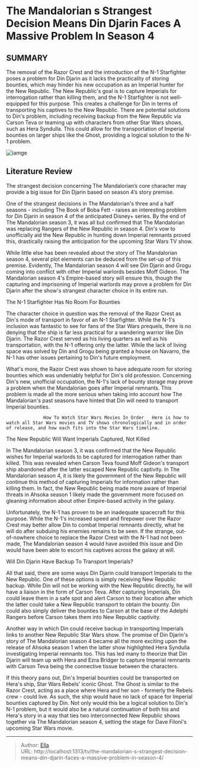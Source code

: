 # The Mandalorian s Strangest Decision Means Din Djarin Faces A Massive Problem In Season 4


## SUMMARY 



  The removal of the Razor Crest and the introduction of the N-1 Starfighter poses a problem for Din Djarin as it lacks the practicality of storing bounties, which may hinder his new occupation as an Imperial hunter for the New Republic.   The New Republic&#39;s goal is to capture Imperials for interrogation rather than killing them, and the N-1 Starfighter is not well-equipped for this purpose. This creates a challenge for Din in terms of transporting his captives to the New Republic.   There are potential solutions to Din&#39;s problem, including receiving backup from the New Republic via Carson Teva or teaming up with characters from other Star Wars shows, such as Hera Syndulla. This could allow for the transportation of Imperial bounties on larger ships like the Ghost, providing a logical solution to the N-1 problem.  

![iamge](https://static1.srcdn.com/wordpress/wp-content/uploads/2023/12/the-mandalorian-din-djarin-moff-gideon.jpg)

## Literature Review
The strangest decision concerning The Mandalorian’s core character may provide a big issue for Din Djarin based on season 4’s story premise.




One of the strangest decisions in The Mandalorian&#39;s three and a half seasons - including The Book of Boba Fett - raises an interesting problem for Din Djarin in season 4 of the anticipated Disney&#43; series. By the end of The Mandalorian season 3, it was all but confirmed that The Mandalorian was replacing Rangers of the New Republic in season 4. Din&#39;s vow to unofficially aid the New Republic in hunting down Imperial remnants proved this, drastically raising the anticipation for the upcoming Star Wars TV show.




While little else has been revealed about the story of The Mandalorian season 4, several plot elements can be deduced from the set-up of this premise. Evidently, The Mandalorian season 4 will see Din Djarin and Grogu coming into conflict with other Imperial warlords besides Moff Gideon. The Mandalorian season 4&#39;s Empire-based story will ensure this, though the capturing and imprisoning of Imperial warlords may prove a problem for Din Djarin after the show&#39;s strangest character choice in its entire run.


 The N-1 Starfighter Has No Room For Bounties 
          

The character choice in question was the removal of the Razor Crest as Din&#39;s mode of transport in favor of an N-1 Starfighter. While the N-1&#39;s inclusion was fantastic to see for fans of the Star Wars prequels, there is no denying that the ship is far less practical for a wandering warrior like Din Djarin. The Razor Crest served as his living quarters as well as his transportation, with the N-1 offering only the latter. While the lack of living space was solved by Din and Grogu being granted a house on Navarro, the N-1 has other issues pertaining to Din&#39;s future employment.




What&#39;s more, the Razor Crest was shown to have adequate room for storing bounties which was undeniably helpful for Din&#39;s old profession. Concerning Din&#39;s new, unofficial occupation, the N-1&#39;s lack of bounty storage may prove a problem when the Mandalorian goes after Imperial remnants. This problem is made all the more serious when taking into account how The Mandalorian&#39;s past seasons have hinted that Din will need to transport Imperial bounties.

                  How To Watch Star Wars Movies In Order   Here is how to watch all Star Wars movies and TV shows chronologically and in order of release, and how each fits into the Star Wars timeline.    



 The New Republic Will Want Imperials Captured, Not Killed 
          

In The Mandalorian season 3, it was confirmed that the New Republic wishes for Imperial warlords to be captured for interrogation rather than killed. This was revealed when Carson Teva found Moff Gideon&#39;s transport ship abandoned after the latter escaped New Republic captivity. In The Mandalorian season 4, it is likely the government of the New Republic will continue this method of capturing Imperials for information rather than killing them. In fact, the New Republic being made more aware of Imperial threats in Ahsoka season 1 likely made the government more focused on gleaning information about other Empire-based activity in the galaxy.




Unfortunately, the N-1 has proven to be an inadequate spacecraft for this purpose. While the N-1&#39;s increased speed and firepower over the Razor Crest may better allow Din to combat Imperial remnants directly, what he will do after subduing his enemies remains to be seen. If the strange, out-of-nowhere choice to replace the Razor Crest with the N-1 had not been made, The Mandalorian season 4 would have avoided this issue and Din would have been able to escort his captives across the galaxy at will.



 Will Din Djarin Have Backup To Transport Imperials? 
         

All that said, there are some ways Din Djarin could transport Imperials to the New Republic. One of these options is simply receiving New Republic backup. While Din will not be working with the New Republic directly, he will have a liaison in the form of Carson Teva. After capturing Imperials, Din could leave them in a safe spot and alert Carson to their location after which the latter could take a New Republic transport to obtain the bounty. Din could also simply deliver the bounties to Carson at the base of the Adelphi Rangers before Carson takes them into New Republic captivity.




Another way in which Din could receive backup in transporting Imperials links to another New Republic Star Wars show. The promise of Din Djarin&#39;s story of The Mandalorian season 4 became all the more exciting upon the release of Ahsoka season 1 when the latter show highlighted Hera Syndulla investigating Imperial remnants too. This has led many to theorize that Din Djarin will team up with Hera and Ezra Bridger to capture Imperial remnants with Carson Teva being the connective tissue between the characters.

If this theory pans out, Din&#39;s Imperial bounties could be transported on Hera&#39;s ship, Star Wars Rebels&#39; iconic Ghost. The Ghost is similar to the Razor Crest, acting as a place where Hera and her son - formerly the Rebels crew - could live. As such, the ship would have no lack of space for Imperial bounties captured by Din. Not only would this be a logical solution to Din&#39;s N-1 problem, but it would also be a natural continuation of both his and Hera&#39;s story in a way that ties two interconnected New Republic shows together via The Mandalorian season 4, setting the stage for Dave Filoni&#39;s upcoming Star Wars movie.






---

> Author: [Ella](https://instagram.hk.cn/)  
> URL: http://localhost:1313/tv/the-mandalorian-s-strangest-decision-means-din-djarin-faces-a-massive-problem-in-season-4/  

